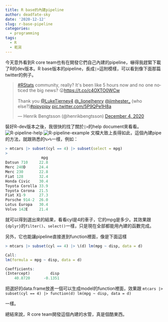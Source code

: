 ```yaml
---
title: R base的內建pipeline
author: deadfate-sky
date: '2020-12-12'
slug: r-base-pipeline
categories:
  - programming
tags:
  - R
  - 乾貨
---
```


今天意外看到R core team也有在開發它們自己內建的pipeline，嚇得我趕緊下載了R的dev版本。R base版本的pipeline，長成```|>```這附模樣，可以看到像下面那篇twitter的例子。

<blockquote class="twitter-tweet"><p lang="en" dir="ltr"><a href="https://twitter.com/hashtag/RStats?src=hash&amp;ref_src=twsrc%5Etfw">#RStats</a> community, really? It&#39;s been like 5 hours now and no one noticed the big news? 😛<a href="https://t.co/c4OXTO0WCw">https://t.co/c4OXTO0WCw</a><br><br>Thank you <a href="https://twitter.com/LukeTierney4?ref_src=twsrc%5Etfw">@LukeTierney4</a> <a href="https://twitter.com/_lionelhenry?ref_src=twsrc%5Etfw">@_lionelhenry</a> <a href="https://twitter.com/jimhester_?ref_src=twsrc%5Etfw">@jimhester_</a> (who else?)<a href="https://twitter.com/hashtag/pipypipy?src=hash&amp;ref_src=twsrc%5Etfw">#pipypipy</a> <a href="https://t.co/5P9QPe1H8a">pic.twitter.com/5P9QPe1H8a</a></p>&mdash; Henrik Bengtsson (@henrikbengtsson) <a href="https://twitter.com/henrikbengtsson/status/1334703130378788866?ref_src=twsrc%5Etfw">December 4, 2020</a></blockquote> <script async src="https://platform.twitter.com/widgets.js" charset="utf-8"></script>

裝好R-dev版本之後，我很快的找了關於```|>```的help document來看看。
![R-pipeline-help](/img/R-pipe-doc.png)
![R-pipeline-example](/img/R-pipe-ex.png)
文檔大致上長得如此，這個內建pipe的方法，就跟熟悉的```%>%```一樣，例如：
```R
> mtcars |> subset(cyl == 4) |> subset(select = mpg)
> 
                mpg
Datsun 710     22.8
Merc 240D      24.4
Merc 230       22.8
Fiat 128       32.4
Honda Civic    30.4
Toyota Corolla 33.9
Toyota Corona  21.5
Fiat X1-9      27.3
Porsche 914-2  26.0
Lotus Europa   30.4
Volvo 142E     21.4
```
就可以得到選出來的結果，看看cyl是4的車子，它的mpg是多少。其效果跟```{dplyr}```的```filter()```、```select()```一樣，只是現在全部都能用內建的函數完成。

另外，它也能讓pipeline直接進到function裡面，像是下面這樣
```R
> mtcars |> subset(cyl == 4) |> \(d) lm(mpg ~ disp, data = d)

Call:
lm(formula = mpg ~ disp, data = d)

Coefficients:
(Intercept)         disp  
    40.8720      -0.1351 
```
把選好的data.frame放進一個可以生成model的function裡面，效果跟
```mtcars |> subset(cyl == 4) |> function(d) lm(mpg ~ disp, data = d)```

一樣。

總結來說，R core team開發這個內建的水管，真是個酷東西。
